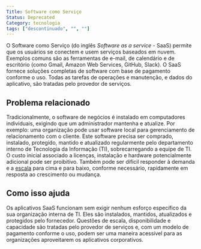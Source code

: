 ```yaml
---
Title: Software como Serviço
Status: Deprecated
Category: tecnologia
tags: ["descontinuado", "", ""]
---
```


O Software como Serviço (do inglês *Software as a service* - SaaS) permite que os usuários se conectem e usem serviços baseados em nuvem. Exemplos comuns são as ferramentas de e-mail, de calendário e de escritório (como Gmail, Amazon Web Services, GitHub, Slack). O SaaS fornece soluções completas de software com base de pagamento conforme o uso. Todas as tarefas de operações e manutenção, e dados do aplicativo, são tratadas pelo provedor de serviços.

## Problema relacionado

Tradicionalmente, o software de negócios é instalado em computadores individuais, exigindo que um administrador mantenha e atualize. Por exemplo: uma organização pode usar software local para gerenciamento de relacionamento com o cliente. Este software precisa ser comprado, instalado, protegido, mantido e atualizado regularmente pelo departamento interno de Tecnologia da Informação (TI), sobrecarregando a equipe de TI. O custo inicial associado a licenças, instalação e hardware potencialmente adicional pode ser proibitivo. Também pode ser difícil responder à demanda e a [escala](/pt-br/scalability/) para cima e para baixo, conforme necessário, rapidamente em resposta ao crescimento ou mudança.

## Como isso ajuda

Os aplicativos SaaS funcionam sem exigir nenhum esforço específico da sua organização interna de TI. Eles são instalados, mantidos, atualizados e protegidos pelo fornecedor. Questões de escala, disponibilidade e capacidade são tratadas pelo provedor de serviços e, com um modelo de pagamento conforme o uso, podem ser uma maneira acessível para as organizações aproveitarem os aplicativos corporativos.
